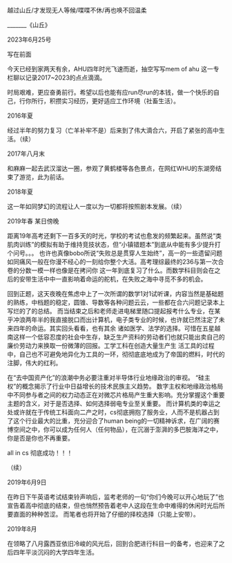 越过山丘/才发现无人等候/喋喋不休/再也唤不回温柔

_______《山丘》

2023年6月25号

写在前面

今天已经到家两天有余，AHU四年时光飞速而逝，抽空写写mem of ahu 这一专栏聊以记录2017~2023的点点滴滴。

时局艰难，更应奋勇前行。希望以后也能有应run尽run的本钱，做一个快乐的自己，行你所行，积攒实习经历，更好适应工作环境（社畜生活）。


2016年夏 


经过半年的努力复习（亡羊补牢不是）后来到了伟大滴合六，开启了紧张的高中生活。（续）


2017年八月末 


和麻麻一起去武汉溜达一圈，参观了黄鹤楼等各色景点，在网红WHU的东湖旁结束了游览，此为前话。


2018年夏

这一年如同梦幻的流程让人一度以为一切都将按照剧本发展。（续）


2019年春 某日傍晚


距离19年高考还剩下一百多天的时光，学校的考试也愈发的频繁起来。虽然说“类肌肉训练”的模拟有助于维持竞技状态，但“小镇错题本”到底从中能有多少提升打个问号。。。
也许也真像bobo所说“失败总是贯穿人生始终”，高一的一些遗留问题如同痛风一般在你漫不经心的一刻给你整个大活。高考理综最终的236与第一次合卷的分数一模一样也像是在拷问你
这一年到底复习了什么。而数学科目则会在之后的安带生活中中一直影响着命运的舵机，在失败之海中寻觅不多的机会。

回到正题，这天夜晚在焦虑中上了一次所谓的数学1对1试听课，内容当然是基础题的熟练，中档题的稳定，圆锥、导数等各种问题云云，一些都在合六问题记录本上写烂的了的总结。
而当结束之后和老师走进电梯里随口提起报考什么专业，在某乎冲浪两年半的我直接脱口而出计算机，电子类专业的时候，也许就已然注定了未来四年的命运。其实回头看看，也有其余
诸如医学、法学的选择。可惜在五星越南这样一个低容忍度的社会中生存，缺乏生产资料的劳动者们也就只能出卖自己的廉价劳动力来换取一份微薄的回报。工学工科在创造大量生产生
活工具的过程中，自己也不可避免地异化为工具的一环，彻彻底底地成为了帝国的燃料，时代的注脚，伟大的红利。

在“去中国资产化”的浪潮中务必要注重对半导体行业地缘政治的审视。 “硅主权”的概念揭示了行业中日益增长的技术民族主义趋势。 数字主权和地缘政治格局中不同参与者之间的权力动态正在对微芯片格局产生重大影响。充分掌握这个重要主题的含义，对于是否选择、如何选择弱电专业至关重要。
而计算机类的幸运之处或许就在于传统工科面向二产之时，cs彻底拥抱了服务业，人而不是机器占到了这个行业最大的比重，充分迎合了human being的一切精神诉求，在广阔的赛博空间之中，你可以成为任何人（任何物品），在沉溺于澎湃的多巴胺海洋之中，你是否是你也不再重要。

all in cs 彻底成功！！！

（续）


2019年6月9日

在昨日下午英语考试结束铃声响后，监考老师的一句“你们今晚可以开心地玩了”也宣告着高中彻底的结束，但也悄然预告着老中人这段在生命中难得的休闲时光后所要直面的种种苦涩。
而笔者也将开始了仔细的择校选择（只能上安带）。

2019年8月

在领略了八月露西亚依旧冷峻的风光后，回到合肥进行科目一的备考，也迎来了之后四年平淡沉闷的大学四年生活。


